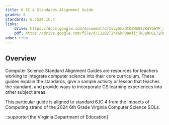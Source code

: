```yaml
---
title: 6.IC.4 Standards Alignment Guide
grades: 6
standards: 6.CS24.IC.4
links:
    drive: https://docs.google.com/document/d/1vvy5mxdtO2WS022KdYG6YP_r7yIM4t_zjfqHXFS7s5w/edit?usp=drive_link
    pdf: https://drive.google.com/file/d/1J2Q2TIhxGkP08AiijTNJuhHGL72RELaq/view?usp=drive_link
vdoe: true
---
```


## Overview

Computer Science Standard Alignment Guides are resources for teachers working to integrate computer science into their core curriculum. These guides explain the standards, give a sample activity or lesson that teaches the standard, and provide ways to incorporate CS learning experiences into other subject areas. 

This particular guide is aligned to standard 6.IC.4 from the Impacts of Computing strand of the 2024 6th Grade Virginia Computer Science SOLs.

::supporter[the Virginia Department of Education]